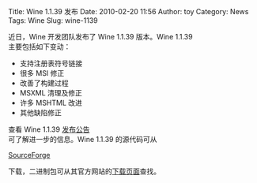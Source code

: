 Title: Wine 1.1.39 发布
Date: 2010-02-20 11:56
Author: toy
Category: News
Tags: Wine
Slug: wine-1139

近日，Wine 开发团队发布了 Wine 1.1.39 版本。Wine 1.1.39  
主要包括如下变动：

+ 支持注册表符号链接  
+ 很多 MSI 修正  
+ 改善了构建过程  
+ MSXML 清理及修正  
+ 许多 MSHTML 改进  
+ 其他缺陷修正

查看 Wine 1.1.39 [发布公告](http://www.winehq.org/news/2010021901)  
可了解进一步的信息。Wine 1.1.39 的源代码可从  

[SourceForge](http://prdownloads.sourceforge.net/wine/wine-1.1.39.tar.bz2)  

下载，二进制包可从其官方网站的[下载页面](http://www.winehq.org/download)查找。
